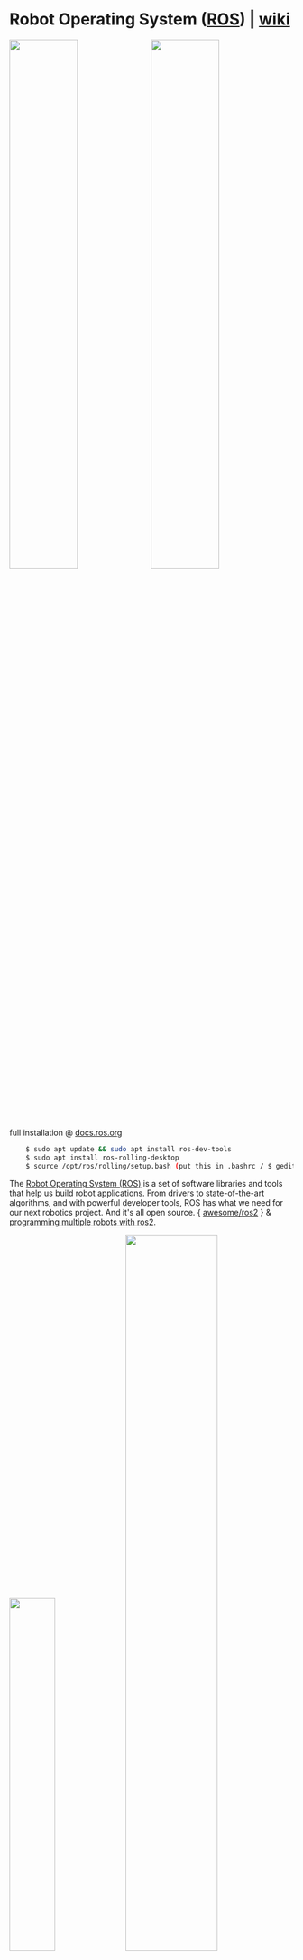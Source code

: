 # Robot Operating System ([ROS](https://www.ros.org/)) | [wiki](https://en.wikipedia.org/wiki/Robot_Operating_System)

<img src="../img/ros.png" width=49%><a> </a><img src="../img/rosindustrial.png" width=49%>

full installation @ [docs.ros.org](https://docs.ros.org/en/rolling/Installation/Ubuntu-Install-Debians.html)

```bash
    $ sudo apt update && sudo apt install ros-dev-tools
    $ sudo apt install ros-rolling-desktop
    $ source /opt/ros/rolling/setup.bash (put this in .bashrc / $ gedit ~/.bashrc)

```

The [Robot Operating System (ROS)](https://www.ros.org/) is a set of software libraries and tools that help us build robot applications. From drivers to state-of-the-art algorithms, and with powerful developer tools, ROS has what we need for our next robotics project. And it's all open source. { [awesome/ros2](https://fkromer.github.io/awesome-ros2/) } & [programming multiple robots with ros2](https://osrf.github.io/ros2multirobotbook/intro.html).

<img src="../img/rosdf.png" width=40%><a> </a><img src="../img/rrdd.png" width=57%>

#####  [ROS Framework Overview](https://youtu.be/7TVWlADXwRw) | [ROS 2 : Rolling Ridley](https://docs.ros.org/en/rolling/index.html) | [github/ros2](https://github.com/ros2) | [ETH Z : Programming for Robotics - ROS](https://rsl.ethz.ch/education-students/lectures/ros.html) | [ubuntu/what is ros?](https://ubuntu.com/robotics/what-is-ros) | [ROSCON](https://roscon.ros.org/) | [ROS2 Humble Crash course](https://youtu.be/Gg25GfA456o) | [turtlebot-4](https://youtu.be/T3if0aPj0Eo) | [Building a Legged Robot with ROS (Péter Fankhauser)](https://youtu.be/5BkoGug8HhE) | [@jamesbruton](https://www.youtube.com/@jamesbruton/playlists) | [mini-pupper](https://github.com/mangdangroboticsclub/QuadrupedRobot/tree/mini_pupper)

<img src="./img/ros.gif" width=98%>

ROS processes are represented as nodes in a graph structure, connected by edges called topics. ROS nodes can pass messages to one another through topics, make service calls to other nodes, provide a service for other nodes, or set or retrieve shared data from a communal database called the parameter server. A process called the ROS Master makes all of this possible by registering nodes to itself, setting up node-to-node communication for topics, and controlling parameter server updates. Messages and service calls do not pass through the master, rather the master sets up peer-to-peer communication between all node processes after they register themselves with the master. This decentralized architecture lends itself well to robots, which often consist of a subset of networked computer hardware, and may communicate with off-board computers for heavy computing or commands. List of ROS [tools](https://en.wikipedia.org/wiki/Robot_Operating_System#Tools), [versions and releases](https://en.wikipedia.org/wiki/Robot_Operating_System#Versions_and_releases) and [configuring your ros2 environment](https://docs.ros.org/en/crystal/Tutorials/Configuring-ROS2-Environment.html).

```bash
 $ ros2 run demo_nodes_cpp talker  ( $ ros2 run package_module nodename )
 $ ros2 run demo_nodes_cpp listener
 $ rqt_graph
 $ ros2 run turtlesim turtlesim_node
 $ ros2 run turtlesim turtle_teleop_key (listen to keystrokes)
```

ros2 workspace:
```bash
 $ sudo apt install python3-colcon-common-extensions
 $ cd /usr/share/colcon_argcomplete/hook/
 $ gedit ~/.bashrc ( source /usr/share/colcon_argcomplete/hook/)
 $ mkdir ros2_ws > $ cd ros2_ws
 $ mkdir src 
 (ros2_ws) $ colcon build > $ ls
 $ gedit ~/.bashrc ( source ~/ros2_ws/install/setup.bash )
```
ros2 application (create packages in src):

```bash
 $ ros2 pkg create my_robot_controller  --build-type ament_
 $ ros2 pkg create my_robot_controller  --build-type ament_python --dependencies rclpy
 $ ls (rclpy in the py package for ros2)
```
'colcon' is the [build tool](https://design.ros2.org/articles/build_tool.html) and 'ament' is the build system. We can havr multiple nodes in a package and packages can be dependent on each other. In the package folder > 'package.xml' for meta information.

go to 'ros2_ws' and build the package:

```bash
 $ colcon build
```

python features and packages: 

```bash
 $ cd packagename
 $ touch feature.py > $ chmod +x feature.py 
```
feature.py:

```python
# /usr/bin/env python3
import rclpy
from rclpy.node import Node

class MyNode(Node):
    def __init__(self):
        super().__init__('first_node') #name of node
        self.get_logger().info('Hello from ROS 2')

def main(args=None):
    rclpy.init(args=args) #initialize ros2 communication
    node = MyNode() #create node
    rclpy.spin(node) #run node indef until killed
    rclpy.shutdown()

if __name__ == '__main__':
    main()
```

Add in `setup.py` of the package to run ros function from terminal. After adding do `$ colcon build ` > `$ source ~/.bashrc` > `$ ros2 run packagename`:

```python
.
.
    entry_points=[
        'console_scripts': [
            "test_node = packagename.nodename:functionname"
        ],
    ]
```

`$ ros2 run packagename` will give us option to run `test_node` :  `$ ros2 run packagename test_node`. For CI/CD of py scripts do :  `$ colcon build --symlink-install` > ` $ source ~/.bashrc `.

```python
class MyNode(Node):
    def __init__(self):
        super().__init__("first_node")
        self.counter_ = 0
        self.create_timer(1.0, self.timer_callback) # every 1 sec prints "Hello"

    def timer_callback(self):
        self.get_logger().info("Hello" + str(self.counter_))
        self.counter_ += 1
```
`$ ros2 node list` > `$ ros2 node info /first_node`  to list all nodes and introspect.

topics: `$ rqt_graph` > `$ ros2 topic list` > `$ ros2 topic info /chatter` > `$ ros2 interface show std_msgs/msg/String`.

`$ ros2 topic echo /chatter` ( it creates a subscriber node ).

ros2 publisher in python node: ` $ touch tele.py `:

```python
    
    import rclpy
    from rclpy.node import Node
    from geometry_msgs.msg import Twist

    class DrawCircleNode(Node):
        def __init__(self):
            super().__init__("draw circle")
            self.cmd_vel_pub_ = self.create_publisher(Twist, '/turtle1/cmd_vel', 10)
            self.timer = self.create_timer(0.5, self.send_velocity_command)
            self.get_logger().info("circle node has been started")

        def send_velocity_command(self):
            msg = Twist()
            msg.linear.x = 2.0
            msg.angular.z = 1.0
            self.cmd_vel_pub.publish(msg)

    def main(args=None):
        rclpy.init(args=args)
        node = DrawCircleNode()
        rclpy.spin(node)
        rclpy.shutdown()

. #in setup.py
.
.
    entry_points=[
        'console_scripts': [
            "draw_circle = packagename.filename:main"
        ],
    ]
```

In `package.xml` add `<depend>geometry_msgs</depend>`, `<depend>turtlesim</depend>`. Check data type with : ` $ros2 topic info /turtle1/cmd_vel`.

ROS 2 Subscriber: ` $ ros2 topic info /turtle1/pose ` > ` $ ros2 interface show turtlesim/msg/Pose ` > ` $  touch pose_subscriber.py`  

```python
    import rclpy
    from rclpy.node import Node
    from turtlesim.msg import Pose

    class PoseSubscriberNode(Node):
        def __init__(self):
            super.__init__("pose_subscriber")
            self.pose_subscriber_ = self.create_subscription(Pose, "/turtle1/pose", self.pose_callback, 10)
        def pose_callback(self, msg: Pose):
            self.get_logger().info(str(msg))

    def main(args=None):
        rclpy.init(args=args)
        node = PoseSubscriberNode()
        rclpy.spin(node)
        rclpy.shutdown()
```

ros2 service : ` $ ros2 service list` > ` $ ros2 run demo_nodes_cpp add_two_ints_server ` > ` $ ros2 service` > ` $ ros2 service type /add_two_ints`.

example service call : ` $ ros2 service call /add_two_ints example_interfaces/srv/AddTwoInts "{'a' : 2,'b' : 5}" `.

## ROS 2 Projects: 
## + ROS 2 Navigation: [@rosnav](./rosproj/nav/README.MD)

## + ROS 2 Robotic Arm 6 DoF: [@rosarm](./rosproj/6dof/README.MD)

## + ROS 2 Point Cloud: [@rospcloud](./rosproj/pclab/README.MD)


#### ROS 2 RESOURCES: [An Updated Guide to Docker and ROS 2](https://roboticseabass.com/2023/07/09/updated-guide-docker-and-ros2/), @[webviz](https://github.com/cruise-automation/webviz), @[rosbag.js](https://github.com/cruise-automation/rosbag.js), [Web-Based Visualization using ROS JavaScript Library : ROS Bridge](https://roboticsknowledgebase.com/wiki/tools/roslibjs/)

<img src="./rosproj/docker_ros2_banner.webp" width=100%>



##  [ROS Industrial](https://rosindustrial.org/)

ROS-Industrial is an open-source project that extends the advanced capabilities of ROS software to industrial relevant hardware and applications.

## [NVIDIA Issac ROS](https://developer.nvidia.com/isaac-ros)

<img src="../img/esdf.gif" width=41%><a> </a><img src="../img/elbrus_live.gif" width=57%>

[How do we add LIDAR to a ROS robot?](https://youtu.be/eJZXRncGaGM)
[How to get your robot to see in 3D! (Depth Cameras in ROS)](https://youtu.be/T9xZ22i9-Ys)
[Making Your First ROS Package](https://youtu.be/Y_SyQXTL2XU)
[How do we describe a robot? With URDF! ](https://youtu.be/CwdbsvcpOHM)

resources: [Articulated Robotics](https://www.youtube.com/@ArticulatedRobotics), [Robotics Back End](https://www.youtube.com/@RoboticsBackEnd), [Learn robotics with ROS](https://www.youtube.com/@learn-robotics-with-ros/videos), [ROS Developers OPEN Class](https://www.youtube.com/watch?v=RQ5sAz23pLM&list=PLK0b4e05LnzbuxWCdip-2Tf-SIiZle5NA)